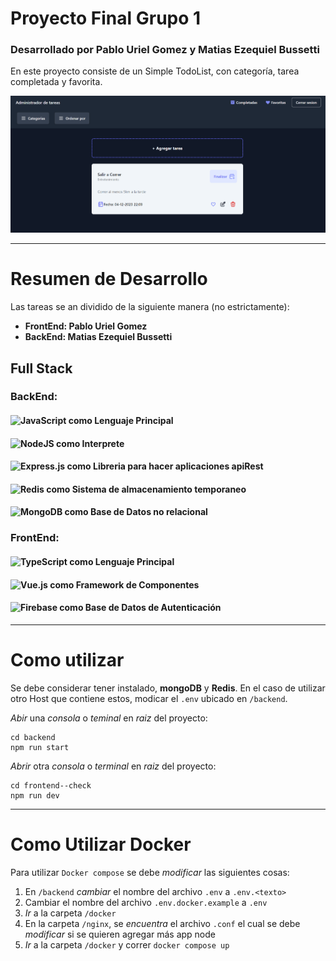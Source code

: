 # Proyecto Final Grupo 1

### Desarrollado por Pablo Uriel Gomez y Matias Ezequiel Bussetti

En este proyecto consiste de un Simple TodoList, con categoría, tarea completada y favorita.

![Alt text](preview.png)

---

# Resumen de Desarrollo

Las tareas se an dividido de la siguiente manera (no estrictamente):

- **FrontEnd: Pablo Uriel Gomez**
- **BackEnd: Matias Ezequiel Bussetti**

## Full Stack

### BackEnd:

#### ![JavaScript](https://img.shields.io/badge/javascript-%23323330.svg?style=for-the-badge&logo=javascript&logoColor=%23F7DF1E) como Lenguaje Principal

#### ![NodeJS](https://img.shields.io/badge/node.js-6DA55F?style=for-the-badge&logo=node.js&logoColor=white) como Interprete

#### ![Express.js](https://img.shields.io/badge/express.js-%23404d59.svg?style=for-the-badge&logo=express&logoColor=%2361DAFB) como Libreria para hacer aplicaciones apiRest

#### ![Redis](https://img.shields.io/badge/redis-%23DD0031.svg?style=for-the-badge&logo=redis&logoColor=white) como Sistema de almacenamiento temporaneo

#### ![MongoDB](https://img.shields.io/badge/MongoDB-%234ea94b.svg?style=for-the-badge&logo=mongodb&logoColor=white) como Base de Datos no relacional

### FrontEnd:

#### ![TypeScript](https://img.shields.io/badge/typescript-%23007ACC.svg?style=for-the-badge&logo=typescript&logoColor=white) como Lenguaje Principal

#### ![Vue.js](https://img.shields.io/badge/vuejs-%2335495e.svg?style=for-the-badge&logo=vuedotjs&logoColor=%234FC08D) como Framework de Componentes

#### ![Firebase](https://img.shields.io/badge/Firebase-039BE5?style=for-the-badge&logo=Firebase&logoColor=white) como Base de Datos de Autenticación

---

# Como utilizar

Se debe considerar tener instalado, **mongoDB** y **Redis**. En el caso de utilizar otro Host que contiene estos, modicar el `.env` ubicado en `/backend`.

_Abir_ una _consola_ o _teminal_ en _raiz_ del proyecto:

```shell
cd backend
npm run start
```

_Abrir_ otra _consola_ o _terminal_ en _raiz_ del proyecto:

```shell
cd frontend--check
npm run dev
```

---

# Como Utilizar Docker

Para utilizar `Docker compose` se debe _modificar_ las siguientes cosas:

1. En `/backend` _cambiar_ el nombre del archivo `.env` a `.env.<texto>`
2. Cambiar el nombre del archivo `.env.docker.example` a `.env`
3. _Ir_ a la carpeta `/docker`
4. En la carpeta `/nginx`, se _encuentra_ el archivo `.conf` el cual se debe _modificar_ si se quieren agregar más app node
5. _Ir_ a la carpeta `/docker` y correr `docker compose up`
